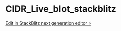 # CIDR_Live_blot_stackblitz

[Edit in StackBlitz next generation editor ⚡️](https://stackblitz.com/~/github.com/Cloud-Explorer/CIDR_Live_blot_stackblitz)